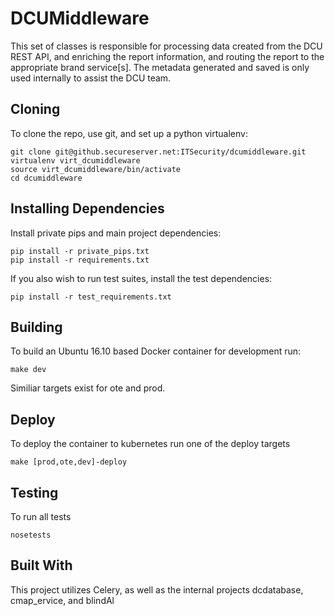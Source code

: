 # DCUMiddleware

This set of classes is responsible for processing data created from the DCU REST API, 
and enriching the report information, and routing the report to the appropriate brand service[s].
The metadata generated and saved is only used internally to assist the DCU team.

## Cloning
To clone the repo, use git, and set up a python virtualenv:
```
git clone git@github.secureserver.net:ITSecurity/dcumiddleware.git
virtualenv virt_dcumiddleware
source virt_dcumiddleware/bin/activate
cd dcumiddleware
```

## Installing Dependencies
Install private pips and main project dependencies:
```
pip install -r private_pips.txt
pip install -r requirements.txt
```
If you also wish to run test suites, install the test dependencies:
```
pip install -r test_requirements.txt
```

## Building
To build an Ubuntu 16.10 based Docker container for development run:
```
make dev
```
Similiar targets exist for ote and prod.

## Deploy
To deploy the container to kubernetes run one of the deploy targets
```
make [prod,ote,dev]-deploy
```

## Testing
To run all tests
```
nosetests
```

## Built With
This project utilizes Celery, as well as the internal projects dcdatabase, cmap_ervice, and blindAl